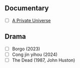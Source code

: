 ## Documentary
- [ ] [A Private Universe](https://www.learner.org/series/a-private-universe/)

## Drama
- [ ] Borgo (2023)
- [ ] Cong jin yihou (2024)
- [ ] The Dead (1987, John Huston)
